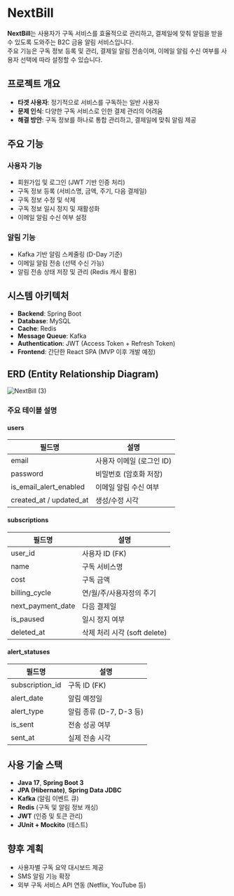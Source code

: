 # NextBill

**NextBill**는 사용자가 구독 서비스를 효율적으로 관리하고, 결제일에 맞춰 알림을 받을 수 있도록 도와주는 B2C 금융 알림 서비스입니다.  
주요 기능은 구독 정보 등록 및 관리, 결제일 알림 전송이며, 이메일 알림 수신 여부를 사용자 선택에 따라 설정할 수 있습니다.

## 프로젝트 개요

- **타겟 사용자**: 정기적으로 서비스를 구독하는 일반 사용자
- **문제 인식**: 다양한 구독 서비스로 인한 결제 관리의 어려움
- **해결 방안**: 구독 정보를 하나로 통합 관리하고, 결제일에 맞춰 알림 제공

## 주요 기능

### 사용자 기능

- 회원가입 및 로그인 (JWT 기반 인증 처리)
- 구독 정보 등록 (서비스명, 금액, 주기, 다음 결제일)
- 구독 정보 수정 및 삭제
- 구독 정보 일시 정지 및 재활성화
- 이메일 알림 수신 여부 설정

### 알림 기능

- Kafka 기반 알림 스케줄링 (D-Day 기준)
- 이메일 알림 전송 (선택 수신 가능)
- 알림 전송 상태 저장 및 관리 (Redis 캐시 활용)

## 시스템 아키텍처

- **Backend**: Spring Boot
- **Database**: MySQL
- **Cache**: Redis
- **Message Queue**: Kafka
- **Authentication**: JWT (Access Token + Refresh Token)
- **Frontend**: 간단한 React SPA (MVP 이후 개발 예정)

## ERD (Entity Relationship Diagram)

![NextBill (3)](https://github.com/user-attachments/assets/6577b985-095b-4edd-8e58-01309f7b1b7d)

### 주요 테이블 설명

#### users

| 필드명 | 설명 |
|--------|------|
| email | 사용자 이메일 (로그인 ID) |
| password | 비밀번호 (암호화 저장) |
| is_email_alert_enabled | 이메일 알림 수신 여부 |
| created_at / updated_at | 생성/수정 시각 |

#### subscriptions

| 필드명 | 설명 |
|--------|------|
| user_id | 사용자 ID (FK) |
| name | 구독 서비스명 |
| cost | 구독 금액 |
| billing_cycle | 연/월/주/사용자정의 주기 |
| next_payment_date | 다음 결제일 |
| is_paused | 일시 정지 여부 |
| deleted_at | 삭제 처리 시각 (soft delete) |

#### alert_statuses

| 필드명 | 설명 |
|--------|------|
| subscription_id | 구독 ID (FK) |
| alert_date | 알림 예정일 |
| alert_type | 알림 종류 (D-7, D-3 등) |
| is_sent | 전송 성공 여부 |
| sent_at | 실제 전송 시각 |

## 사용 기술 스택

- **Java 17**, **Spring Boot 3**
- **JPA (Hibernate)**, **Spring Data JDBC**
- **Kafka** (알림 이벤트 큐)
- **Redis** (구독 및 알림 정보 캐싱)
- **JWT** (인증 및 토큰 관리)
- **JUnit + Mockito** (테스트)

## 향후 계획

- 사용자별 구독 요약 대시보드 제공
- SMS 알림 기능 확장
- 외부 구독 서비스 API 연동 (Netflix, YouTube 등)
